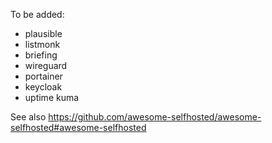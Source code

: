 To be added:

- plausible
- listmonk
- briefing
- wireguard
- portainer
- keycloak
- uptime kuma

See also https://github.com/awesome-selfhosted/awesome-selfhosted#awesome-selfhosted